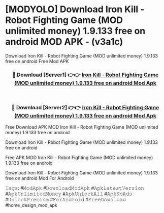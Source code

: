 # [MODYOLO] Download Iron Kill - Robot Fighting Game (MOD unlimited money) 1.9.133 free on android MOD APK - (v3a1c)
Download Iron Kill - Robot Fighting Game (MOD unlimited money) 1.9.133 free on android Free Mod APK

<div align="center">
<h3>🔴 Download [Server1] 👉👉 <a href="https://apk-comot.site?title=Iron_Kill_-_Robot_Fighting_Game_(MOD_unlimited_money)_1.9.133_free_on_android">Iron Kill - Robot Fighting Game (MOD unlimited money) 1.9.133 free on android Mod Apk</a></h3><br>

<h3>🔴 Download [Server2] 👉👉 <a href="https://apk-comot.site?title=Iron_Kill_-_Robot_Fighting_Game_(MOD_unlimited_money)_1.9.133_free_on_android">Iron Kill - Robot Fighting Game (MOD unlimited money) 1.9.133 free on android Mod Apk</a></h3>
</div>


Free Download APK MOD Iron Kill - Robot Fighting Game (MOD unlimited money) 1.9.133 free on android

Download Iron Kill - Robot Fighting Game (MOD unlimited money) 1.9.133 free on android 

Free APK MOD Iron Kill - Robot Fighting Game (MOD unlimited money) 1.9.133 free on android 

Download Iron Kill - Robot Fighting Game (MOD unlimited money) 1.9.133 free on android Mod For Android

𝚃𝚊𝚐𝚜: #𝙼𝚘𝚍𝙰𝚙𝚔 #𝙳𝚘𝚠𝚗𝚕𝚘𝚊𝚍𝙼𝚘𝚍𝙰𝚙𝚔 #𝙰𝚙𝚔𝙻𝚊𝚝𝚎𝚜𝚝𝚅𝚎𝚛𝚜𝚒𝚘𝚗 #𝙰𝚙𝚔𝚄𝚗𝚕𝚒𝚖𝚒𝚝𝚎𝚍𝙼𝚘𝚗𝚎𝚢 #𝙰𝚙𝚔𝚄𝚗𝚕𝚘𝚌𝚔𝙰𝚕𝚕 #𝙰𝚙𝚔𝙽𝚘𝙰𝚍𝚜 #𝚄𝚗𝚕𝚘𝚌𝚔𝙿𝚛𝚎𝚖𝚒𝚞𝚖 #𝙵𝚘𝚛𝙰𝚗𝚍𝚛𝚘𝚒𝚍 #𝙵𝚛𝚎𝚎𝙳𝚘𝚠𝚗𝚕𝚘𝚊𝚍 #home_design_mod_apk